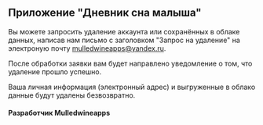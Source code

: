 ## Приложение "Дневник сна малыша"

Вы можете запросить удаление аккаунта или сохранённых в облаке данных, написав нам письмо с заголовком "Запрос на удаление" на электроную почту mulledwineapps@yandex.ru.

После обработки заявки вам будет направлено уведомление о том, что удаление прошло успешно.

Ваша личная информация (электронный адрес) и выгруженные в облако данные будут удалены безвозвратно.

#### Разработчик Mulledwineapps

